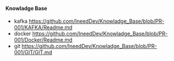 ####  Knowladge Base

- kafka https://github.com/IneedDev/Knowladge_Base/blob/PR-001/KAFKA/Readme.md
- docker https://github.com/IneedDev/Knowladge_Base/blob/PR-001/Docker/Readme.md
- git https://github.com/IneedDev/Knowladge_Base/blob/PR-001/GIT/GIT.md